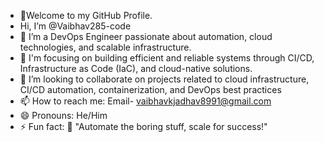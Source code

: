 - 👋Welcome to my GitHub Profile.
- Hi, I’m @Vaibhav285-code
- 👀  I’m a DevOps Engineer passionate about automation, cloud technologies, and scalable infrastructure.
- 🌱 I'm focusing on building efficient and reliable systems through CI/CD, Infrastructure as Code (IaC), and cloud-native solutions.
- 💞️ I’m looking to collaborate on projects related to cloud infrastructure, CI/CD automation, containerization, and DevOps best practices
- 📫 How to reach me: Email- vaibhavkjadhav8991@gmail.com
- 😄 Pronouns: He/Him
- ⚡ Fun fact: 🚀 "Automate the boring stuff, scale for success!"

<!---
Vaibhav285-code/Vaibhav285-code is a ✨ special ✨ repository because its `README.md` (this file) appears on your GitHub profile.
You can click the Preview link to take a look at your changes.
--->
